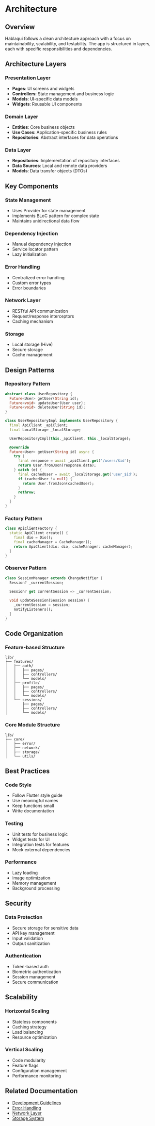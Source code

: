 # Architecture

## Overview
Hablaqui follows a clean architecture approach with a focus on maintainability, scalability, and testability. The app is structured in layers, each with specific responsibilities and dependencies.

## Architecture Layers

### Presentation Layer
- **Pages**: UI screens and widgets
- **Controllers**: State management and business logic
- **Models**: UI-specific data models
- **Widgets**: Reusable UI components

### Domain Layer
- **Entities**: Core business objects
- **Use Cases**: Application-specific business rules
- **Repositories**: Abstract interfaces for data operations

### Data Layer
- **Repositories**: Implementation of repository interfaces
- **Data Sources**: Local and remote data providers
- **Models**: Data transfer objects (DTOs)

## Key Components

### State Management
- Uses Provider for state management
- Implements BLoC pattern for complex state
- Maintains unidirectional data flow

### Dependency Injection
- Manual dependency injection
- Service locator pattern
- Lazy initialization

### Error Handling
- Centralized error handling
- Custom error types
- Error boundaries

### Network Layer
- RESTful API communication
- Request/response interceptors
- Caching mechanism

### Storage
- Local storage (Hive)
- Secure storage
- Cache management

## Design Patterns

### Repository Pattern
```dart
abstract class UserRepository {
  Future<User> getUser(String id);
  Future<void> updateUser(User user);
  Future<void> deleteUser(String id);
}

class UserRepositoryImpl implements UserRepository {
  final ApiClient _apiClient;
  final LocalStorage _localStorage;

  UserRepositoryImpl(this._apiClient, this._localStorage);

  @override
  Future<User> getUser(String id) async {
    try {
      final response = await _apiClient.get('/users/$id');
      return User.fromJson(response.data);
    } catch (e) {
      final cachedUser = await _localStorage.get('user_$id');
      if (cachedUser != null) {
        return User.fromJson(cachedUser);
      }
      rethrow;
    }
  }
}
```

### Factory Pattern
```dart
class ApiClientFactory {
  static ApiClient create() {
    final dio = Dio();
    final cacheManager = CacheManager();
    return ApiClient(dio: dio, cacheManager: cacheManager);
  }
}
```

### Observer Pattern
```dart
class SessionManager extends ChangeNotifier {
  Session? _currentSession;
  
  Session? get currentSession => _currentSession;

  void updateSession(Session session) {
    _currentSession = session;
    notifyListeners();
  }
}
```

## Code Organization

### Feature-based Structure
```
lib/
├── features/
│   ├── auth/
│   │   ├── pages/
│   │   ├── controllers/
│   │   └── models/
│   ├── profile/
│   │   ├── pages/
│   │   ├── controllers/
│   │   └── models/
│   └── sessions/
│       ├── pages/
│       ├── controllers/
│       └── models/
```

### Core Module Structure
```
lib/
├── core/
│   ├── error/
│   ├── network/
│   ├── storage/
│   └── utils/
```

## Best Practices

### Code Style
- Follow Flutter style guide
- Use meaningful names
- Keep functions small
- Write documentation

### Testing
- Unit tests for business logic
- Widget tests for UI
- Integration tests for features
- Mock external dependencies

### Performance
- Lazy loading
- Image optimization
- Memory management
- Background processing

## Security

### Data Protection
- Secure storage for sensitive data
- API key management
- Input validation
- Output sanitization

### Authentication
- Token-based auth
- Biometric authentication
- Session management
- Secure communication

## Scalability

### Horizontal Scaling
- Stateless components
- Caching strategy
- Load balancing
- Resource optimization

### Vertical Scaling
- Code modularity
- Feature flags
- Configuration management
- Performance monitoring

## Related Documentation
- [Development Guidelines](DEVELOPMENT.md)
- [Error Handling](core/ERROR_HANDLING.md)
- [Network Layer](core/NETWORK.md)
- [Storage System](core/STORAGE.md) 